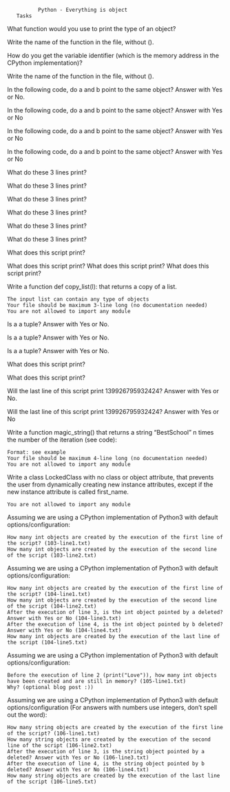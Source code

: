               Python - Everything is object
       Tasks

What function would you use to print the type of an object?

Write the name of the function in the file, without ().

How do you get the variable identifier (which is the memory address in the CPython implementation)?

Write the name of the function in the file, without ().

In the following code, do a and b point to the same object? Answer with Yes or No.

In the following code, do a and b point to the same object? Answer with Yes or No

In the following code, do a and b point to the same object? Answer with Yes or No

In the following code, do a and b point to the same object? Answer with Yes or No

What do these 3 lines print?

What do these 3 lines print?

What do these 3 lines print?

What do these 3 lines print?

What do these 3 lines print?

What do these 3 lines print?

What does this script print?

What does this script print?
What does this script print?
What does this script print?

Write a function def copy_list(l): that returns a copy of a list.

    The input list can contain any type of objects
    Your file should be maximum 3-line long (no documentation needed)
    You are not allowed to import any module

Is a a tuple? Answer with Yes or No.

Is a a tuple? Answer with Yes or No.

Is a a tuple? Answer with Yes or No.

What does this script print?

What does this script print?

Will the last line of this script print 139926795932424? Answer with Yes or No.

Will the last line of this script print 139926795932424? Answer with Yes or No

Write a function magic_string() that returns a string “BestSchool” n times the number of the iteration (see code):

    Format: see example
    Your file should be maximum 4-line long (no documentation needed)
    You are not allowed to import any module

Write a class LockedClass with no class or object attribute, that prevents the user from dynamically creating new instance attributes, except if the new instance attribute is called first_name.

    You are not allowed to import any module

Assuming we are using a CPython implementation of Python3 with default options/configuration:

    How many int objects are created by the execution of the first line of the script? (103-line1.txt)
    How many int objects are created by the execution of the second line of the script (103-line2.txt)

Assuming we are using a CPython implementation of Python3 with default options/configuration:

    How many int objects are created by the execution of the first line of the script? (104-line1.txt)
    How many int objects are created by the execution of the second line of the script (104-line2.txt)
    After the execution of line 3, is the int object pointed by a deleted? Answer with Yes or No (104-line3.txt)
    After the execution of line 4, is the int object pointed by b deleted? Answer with Yes or No (104-line4.txt)
    How many int objects are created by the execution of the last line of the script (104-line5.txt)


Assuming we are using a CPython implementation of Python3 with default options/configuration:

    Before the execution of line 2 (print("Love")), how many int objects have been created and are still in memory? (105-line1.txt)
    Why? (optional blog post :))

Assuming we are using a CPython implementation of Python3 with default options/configuration (For answers with numbers use integers, don’t spell out the word):

    How many string objects are created by the execution of the first line of the script? (106-line1.txt)
    How many string objects are created by the execution of the second line of the script (106-line2.txt)
    After the execution of line 3, is the string object pointed by a deleted? Answer with Yes or No (106-line3.txt)
    After the execution of line 4, is the string object pointed by b deleted? Answer with Yes or No (106-line4.txt)
    How many string objects are created by the execution of the last line of the script (106-line5.txt)
